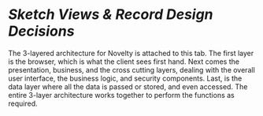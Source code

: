 # *Sketch Views & Record Design Decisions*

The 3-layered architecture for Novelty is attached to this tab. The first layer is the browser, which is what the client sees first hand. Next comes the presentation, business, and the cross cutting layers, dealing with the overall user interface, the business logic, and security components. Last, is the data layer where all the data is passed or stored, and even accessed. The entire 3-layer architecture works together to perform the functions as required.
